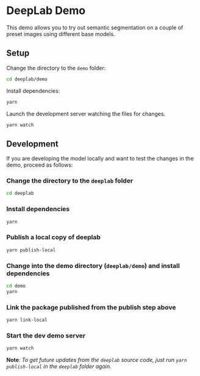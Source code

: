 # DeepLab Demo

This demo allows you to try out semantic segmentation on a couple of preset images using different base models.

## Setup

Change the directory to the `demo` folder:

```sh
cd deeplab/demo
```

Install dependencies:

```sh
yarn
```

Launch the development server watching the files for changes.

```sh
yarn watch
```

## Development

If you are developing the model locally and want to test the changes in the demo, proceed as follows:

### Change the directory to the `deeplab` folder

```sh
cd deeplab
```

### Install dependencies

```sh
yarn
```

### Publish a local copy of deeplab

```sh
yarn publish-local
```

### Change into the demo directory (`deeplab/demo`) and install dependencies

```sh
cd demo
yarn
```

### Link the package published from the publish step above

```sh
yarn link-local
```

### Start the dev demo server

```sh
yarn watch
```

**Note**: *To get future updates from the `deeplab` source code, just run `yarn publish-local` in the `deeplab` folder again.*
